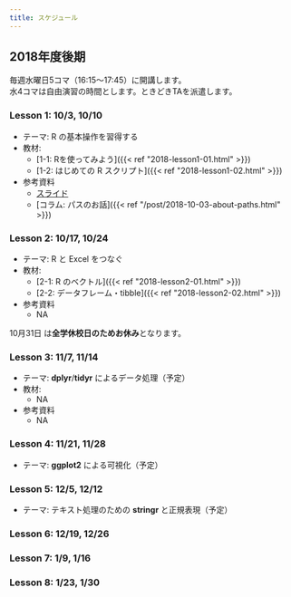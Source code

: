 ```yaml
---
title: スケジュール
---
```


## 2018年度後期

毎週水曜日5コマ（16:15〜17:45）に開講します。  
水4コマは自由演習の時間とします。ときどきTAを派遣します。



### Lesson 1:  10/3, 10/10

* テーマ: R の基本操作を習得する
* 教材: 
  - [1-1: Rを使ってみよう]({{< ref "2018-lesson1-01.html" >}})
  - [1-2: はじめての R スクリプト]({{< ref "2018-lesson1-02.html" >}})
* 参考資料
  - [スライド](http://s.opur.club/18d1)
  - [コラム: パスのお話]({{< ref "/post/2018-10-03-about-paths.html" >}})

### Lesson 2:  10/17, 10/24

* テーマ: R と Excel をつなぐ
* 教材:
  - [2-1: R のベクトル]({{< ref "2018-lesson2-01.html" >}})
  - [2-2: データフレーム・tibble]({{< ref "2018-lesson2-02.html" >}})
* 参考資料
  - NA

10月31日 は**全学休校日のためお休み**となります。


###  Lesson 3:  11/7, 11/14

* テーマ: **dplyr**/**tidyr** によるデータ処理（予定）
* 教材:
  - NA
* 参考資料
  - NA

### Lesson 4:  11/21, 11/28

* テーマ: **ggplot2** による可視化（予定）



### Lesson 5:  12/5, 12/12

* テーマ: テキスト処理のための **stringr** と正規表現（予定）

### Lesson 6:  12/19, 12/26


### Lesson 7: 1/9, 1/16


### Lesson 8:  1/23, 1/30
